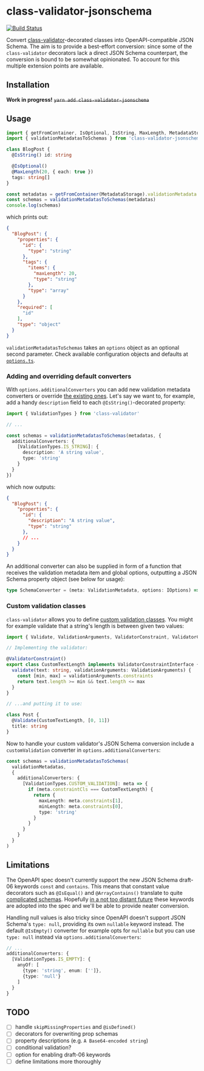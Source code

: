 # class-validator-jsonschema
[![Build Status](https://travis-ci.com/epiphone/class-validator-jsonschema.svg?token=LxSHquEwyhSfU8JddMyx&branch=master)](https://travis-ci.com/epiphone/class-validator-jsonschema)

Convert [class-validator](https://github.com/typestack/class-validator)-decorated classes into OpenAPI-compatible JSON Schema. The aim is to provide a best-effort conversion: since some of the `class-validator` decorators lack a direct JSON Schema counterpart, the conversion is bound to be somewhat opinionated. To account for this multiple extension points are available.


## Installation

**Work in progress!**
~~`yarn add class-validator-jsonschema`~~

## Usage

```typescript
import { getFromContainer, IsOptional, IsString, MaxLength, MetadataStorage } from 'class-validator'
import { validationMetadatasToSchemas } from 'class-validator-jsonschema'

class BlogPost {
  @IsString() id: string

  @IsOptional()
  @MaxLength(20, { each: true })
  tags: string[]
}

const metadatas = getFromContainer(MetadataStorage).validationMetadata
const schemas = validationMetadatasToSchemas(metadatas)
console.log(schemas)
```

which prints out:

```json
{
  "BlogPost": {
    "properties": {
      "id": {
        "type": "string"
      },
      "tags": {
        "items": {
          "maxLength": 20,
          "type": "string"
        },
        "type": "array"
      }
    },
    "required": [
      "id"
    ],
    "type": "object"
  }
}
```

`validationMetadatasToSchemas` takes an `options` object as an optional second parameter. Check available configuration objects and defaults at [`options.ts`](src/options.ts).

### Adding and overriding default converters

With `options.additionalConverters` you can add new validation metadata converters or override [the existing ones](src/defaultConverters.ts). Let's say we want to, for example, add a handy `description` field to each `@IsString()`-decorated property:

```typescript
import { ValidationTypes } from 'class-validator'

// ...

const schemas = validationMetadatasToSchemas(metadatas, {
  additionalConverters: {
    [ValidationTypes.IS_STRING]: {
      description: 'A string value',
      type: 'string'
    }
  }
})
```

which now outputs:

```json
{
  "BlogPost": {
    "properties": {
      "id": {
        "description": "A string value",
        "type": "string"
      },
      // ...
    }
  }
}
```

An additional converter can also be supplied in form of a function that receives the validation metadata item and global options, outputting a JSON Schema property object (see below for usage):

```typescript
type SchemaConverter = (meta: ValidationMetadata, options: IOptions) => SchemaObject | void
```


### Custom validation classes

`class-validator` allows you to define [custom validation classes](https://github.com/typestack/class-validator#custom-validation-classes). You might for example validate that a string's length is between given two values:

```typescript
import { Validate, ValidationArguments, ValidatorConstraint, ValidatorConstraintInterface } from 'class-validator'

// Implementing the validator:

@ValidatorConstraint()
export class CustomTextLength implements ValidatorConstraintInterface {
  validate(text: string, validationArguments: ValidationArguments) {
    const [min, max] = validationArguments.constraints
    return text.length >= min && text.length <= max
  }
}

// ...and putting it to use:

class Post {
  @Validate(CustomTextLength, [0, 11])
  title: string
}
```

Now to handle your custom validator's JSON Schema conversion include a `customValidation` converter in `options.additionalConverters`:

```typescript
const schemas = validationMetadatasToSchemas(
  validationMetadatas,
  {
    additionalConverters: {
      [ValidationTypes.CUSTOM_VALIDATION]: meta => {
        if (meta.constraintCls === CustomTextLength) {
          return {
            maxLength: meta.constraints[1],
            minLength: meta.constraints[0],
            type: 'string'
          }
        }
      }
    }
  }
)
```

## Limitations

The OpenAPI spec doesn't currently support the new JSON Schema draft-06 keywords `const` and `contains`. This means that constant value decorators such as `@IsEqual()` and `@ArrayContains()` translate to quite [complicated schemas](https://github.com/sahava/gtm-datalayer-test/issues/4). Hopefully [in a not too distant future](https://github.com/OAI/OpenAPI-Specification/issues/1313#issuecomment-335893062) these keywords are adopted into the spec and we'll be able to provide neater conversion.

Handling null values is also tricky since OpenAPI doesn't support JSON Schema's `type: null`, providing its own `nullable` keyword instead. The default `@IsEmpty()` converter for example opts for `nullable` but you can use `type: null` instead via `options.additionalConverters`:

```typescript
// ...
additionalConverters: {
  [ValidationTypes.IS_EMPTY]: {
    anyOf: [
      {type: 'string', enum: ['']},
      {type: 'null'}
    ]
  }
}
```

## TODO

- [ ] handle `skipMissingProperties` and `@isDefined()`
- [ ] decorators for overwriting prop schemas
- [ ] property descriptions (e.g. `A Base64-encoded string`)
- [ ] conditional validation?
- [ ] option for enabling draft-06 keywords
- [ ] define limitations more thoroughly
